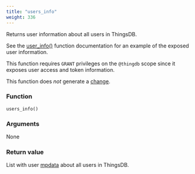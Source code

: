 ```yaml
---
title: "users_info"
weight: 336
---
```


Returns user information about all users in ThingsDB.

See the [user_info()](../../thingsdb-api/user_info) function documentation for an example of the exposed user information.

This function requires `GRANT` privileges on the `@thingdb` scope since it
exposes user access and token information.

This function does *not* generate a [change](../../overview/changes).

### Function

`users_info()`

### Arguments

None

### Return value

List with user [mpdata](../../data-types/mpdata) about all users in ThingsDB.
